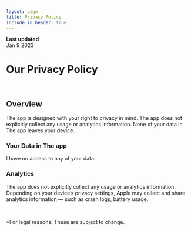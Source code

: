 ```yaml
---
layout: page
title: Privacy Policy
include_in_header: true
---
```


**Last updated**  
Jan 9 2023

# Our Privacy Policy

<br>

## Overview

The app is designed with your right to privacy in mind. The app does not explicitly collect any usage or analytics information. None of your data in The app leaves your device.

### Your Data in The app

I have no access to any of your data.

### Analytics

The app does not explicitly collect any usage or analytics information. Depending on your device’s privacy settings, Apple may collect and share analytics information — such as crash logs, battery usage.

<br>

\*For legal reasons: These are subject to change.
